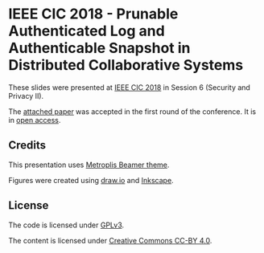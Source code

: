 # IEEE CIC 2018 - Prunable Authenticated Log and Authenticable Snapshot in Distributed Collaborative Systems

These slides were presented at [IEEE CIC 2018][cic2018] in Session 6 (Security
and Privacy II).

The [attached paper][ieeepaper] was accepted in the first round of
the conference. It is in [open access][halpaper].


## Credits

This presentation uses [Metroplis Beamer theme][mtheme].

Figures were created using [draw.io][drawio] and [Inkscape][inkscape].


## License

The code is licensed under [GPLv3][gplv3].

The content is licensed under [Creative Commons CC-BY 4.0][ccby4].


[cic2018]: http://www.sis.pitt.eodu/lersais/cic/2018
[ieeepaper]: https://ieeexplore.ieee.org/abstract/document/8537829
[halpaper]: https://hal.inria.fr/hal-01932528
[mtheme]: https://github.com/matze/mtheme
[drawio]: https://www.draw.io
[inkscape]: https://inkscape.org
[gplv3]: https://www.gnu.org/licenses/gpl-3.0.en.html
[ccby4]: https://creativecommons.org/licenses/by/4.0/

